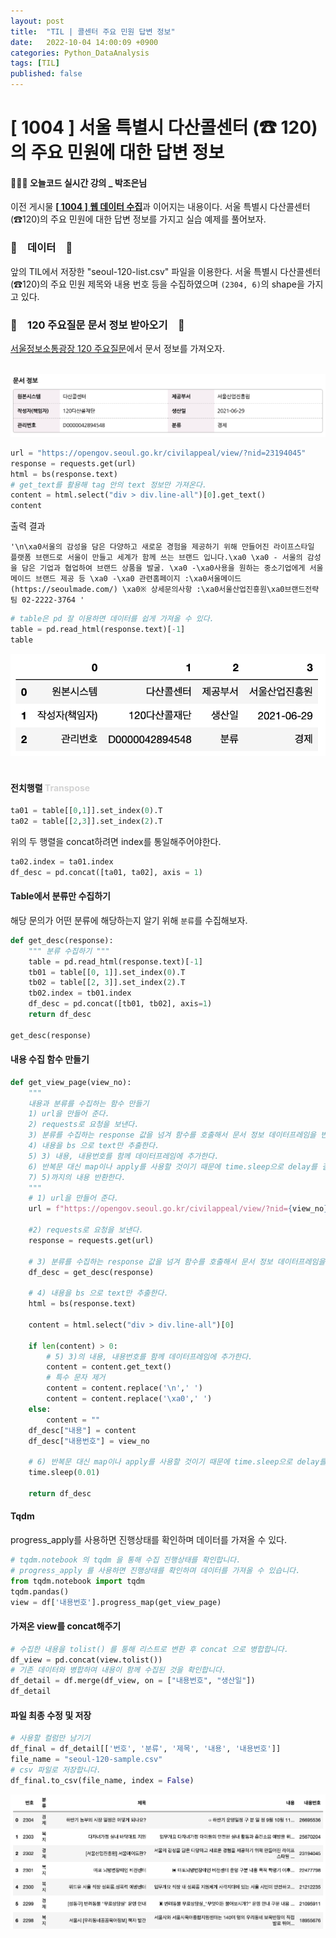```yaml
---
layout: post
title:  "TIL | 콜센터 주요 민원 답변 정보"
date:   2022-10-04 14:00:09 +0900
categories: Python_DataAnalysis
tags: [TIL]
published: false
---
```

# [ 1004 ] 서울 특별시 다산콜센터 (☎ 120) 의 주요 민원에 대한 답변 정보

#### 👩🏻‍💻 오늘코드 실시간 강의 _ 박조은님
이전 게시물 [**[ 1004 ] 웹 데이터 수집**](https://seul1230.github.io/2022_likelion/2022-10-04-likelion-TIL1/)과 이어지는 내용이다.
서울 특별시 다산콜센터(☎120)의 주요 민원에 대한 답변 정보를 가지고 실습 예제를 풀어보자.

### 🐾　데이터　🐾
앞의 TIL에서 저장한 "seoul-120-list.csv" 파일을 이용한다. 서울 특별시 다산콜센터(☎120)의 주요 민원 제목와 내용 번호 등을 수집하였으며 `(2304, 6)`의 shape을 가지고 있다.

### 🐾　120 주요질문 문서 정보 받아오기　🐾
[서울정보소통광장 120 주요질문](https://opengov.seoul.go.kr/civilappeal/view/?nid=23194045)에서 문서 정보를 가져오자.  <br/><br/>

![doc_info](/assets/img/img_221004/doc_info.png) <br/>

```python
url = "https://opengov.seoul.go.kr/civilappeal/view/?nid=23194045"
response = requests.get(url)
html = bs(response.text)
# get_text를 활용해 tag 안의 text 정보만 가져온다.
content = html.select("div > div.line-all")[0].get_text()
content
```
출력 결과
```
'\n\xa0서울의 감성을 담은 다양하고 새로운 경험을 제공하기 위해 만들어진 라이프스타일 플랫폼 브랜드로 서울이 만들고 세계가 함께 쓰는 브랜드 입니다.\xa0 \xa0 - 서울의 감성을 담은 기업과 협업하여 브랜드 상품을 발굴. \xa0 -\xa0사용을 원하는 중소기업에게 서울메이드 브랜드 제공 등 \xa0 -\xa0 관련홈페이지 :\xa0서울메이드 (https://seoulmade.com/) \xa0※ 상세문의사항 :\xa0서울산업진흥원\xa0브랜드전략팀 02-2222-3764 '
```
```python
# table은 pd 잘 이용하면 데이터를 쉽게 가져올 수 있다. 
table = pd.read_html(response.text)[-1]
table
```
![seoul120_table](/assets/img/img_221004/seoul120_table.png)<br/><br/>


#### 전치행렬 <font color = 'lightgray'>Transpose</font>
```python
ta01 = table[[0,1]].set_index(0).T
ta02 = table[[2,3]].set_index(2).T
```
위의 두 행렬을 concat하려면 index를 통일해주어야한다.
```python
ta02.index = ta01.index
df_desc = pd.concat([ta01, ta02], axis = 1)
```

#### Table에서 분류만 수집하기
해당 문의가 어떤 분류에 해당하는지 알기 위해 `분류`를 수집해보자.
```python
def get_desc(response):
    """ 분류 수집하기 """
    table = pd.read_html(response.text)[-1]
    tb01 = table[[0, 1]].set_index(0).T
    tb02 = table[[2, 3]].set_index(2).T
    tb02.index = tb01.index
    df_desc = pd.concat([tb01, tb02], axis=1)
    return df_desc

get_desc(response)
```

#### 내용 수집 함수 만들기

```python
def get_view_page(view_no):
    """ 
    내용과 분류를 수집하는 함수 만들기
    1) url을 만들어 준다.
    2) requests로 요청을 보낸다.
    3) 분류를 수집하는 response 값을 넘겨 함수를 호출해서 문서 정보 데이터프레임을 반환한다.
    4) 내용을 bs 으로 text만 추출한다.
    5) 3) 내용, 내용번호를 함께 데이터프레임에 추가한다.
    6) 반복문 대신 map이나 apply를 사용할 것이기 때문에 time.sleep으로 delay를 걸어준다.
    7) 5)까지의 내용 반환한다.
    """
    # 1) url을 만들어 준다.
    url = f"https://opengov.seoul.go.kr/civilappeal/view/?nid={view_no}"

    #2) requests로 요청을 보낸다.
    response = requests.get(url)

    # 3) 분류를 수집하는 response 값을 넘겨 함수를 호출해서 문서 정보 데이터프레임을 반환한다.
    df_desc = get_desc(response)

    # 4) 내용을 bs 으로 text만 추출한다.
    html = bs(response.text)

    content = html.select("div > div.line-all")[0]
    
    if len(content) > 0:
        # 5) 3)의 내용, 내용번호를 함께 데이터프레임에 추가한다.
        content = content.get_text()
        # 특수 문자 제거
        content = content.replace('\n',' ')
        content = content.replace('\xa0',' ')
    else:
        content = ""
    df_desc["내용"] = content
    df_desc["내용번호"] = view_no

    # 6) 반복문 대신 map이나 apply를 사용할 것이기 때문에 time.sleep으로 delay를 걸어준다.
    time.sleep(0.01)

    return df_desc    
```
#### Tqdm
progress_apply를 사용하면 진행상태를 확인하며 데이터를 가져올 수 있다.
```python
# tqdm.notebook 의 tqdm 을 통해 수집 진행상태를 확인합니다.
# progress_apply 를 사용하면 진행상태를 확인하며 데이터를 가져올 수 있습니다.
from tqdm.notebook import tqdm
tqdm.pandas()
view = df['내용번호'].progress_map(get_view_page)
```

#### 가져온 view를 concat해주기
```python
# 수집한 내용을 tolist() 를 통해 리스트로 변환 후 concat 으로 병합합니다.
df_view = pd.concat(view.tolist())
# 기존 데이터와 병합하여 내용이 함께 수집된 것을 확인합니다.
df_detail = df.merge(df_view, on = ["내용번호", "생산일"])
df_detail
```

#### 파일 최종 수정 및 저장
```python
# 사용할 컬럼만 남기기
df_final = df_detail[['번호', '분류', '제목', '내용', '내용번호']]
file_name = "seoul-120-sample.csv"
# csv 파일로 저장합니다.
df_final.to_csv(file_name, index = False)
```

![final_120_sample](/assets/img/img_221004/final_120_sample.png) <br/>

<!-- ### 🐾　　🐾
### 🐾　　🐾
### 🐾　　🐾
### 🐾　　🐾
### 🐾　　🐾
### 🐾　　🐾 -->
